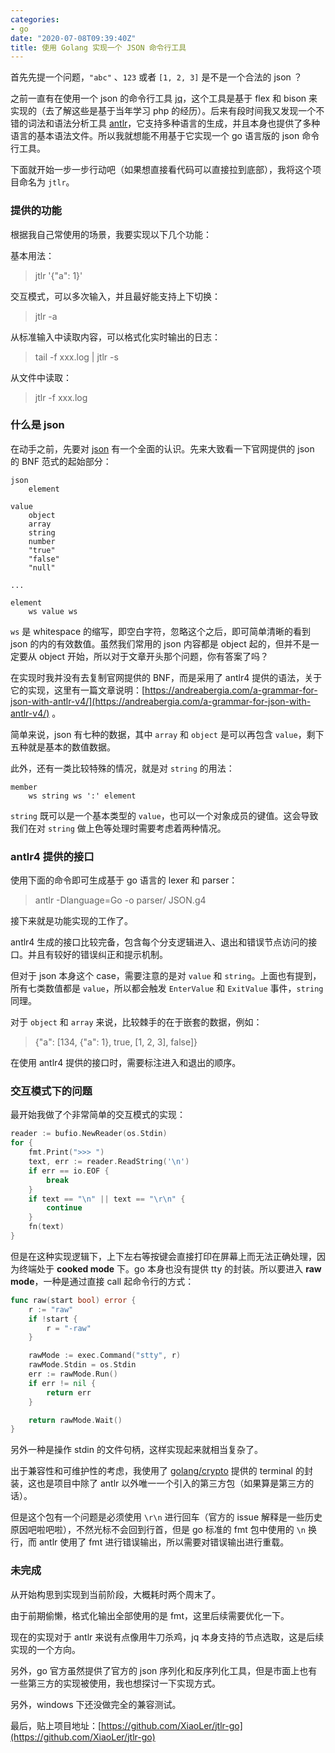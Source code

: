 ```yaml
---
categories:
- go
date: "2020-07-08T09:39:40Z"
title: 使用 Golang 实现一个 JSON 命令行工具
---
```


首先先提一个问题，`"abc"` 、`123` 或者 `[1, 2, 3]` 是不是一个合法的 json ？

之前一直有在使用一个 json 的命令行工具 [jq](https://github.com/stedolan/jq)，这个工具是基于 flex 和 bison 来实现的（去了解这些是基于当年学习 php 的经历）。后来有段时间我又发现一个不错的词法和语法分析工具 [antlr](https://github.com/antlr/antlr4)，它支持多种语言的生成，并且本身也提供了多种语言的基本语法文件。所以我就想能不用基于它实现一个 go 语言版的 json 命令行工具。

下面就开始一步一步行动吧（如果想直接看代码可以直接拉到底部），我将这个项目命名为 `jtlr`。

### 提供的功能

根据我自己常使用的场景，我要实现以下几个功能：

基本用法：

>   jtlr '{"a": 1}'

交互模式，可以多次输入，并且最好能支持上下切换：

>   jtlr -a

从标准输入中读取内容，可以格式化实时输出的日志：

>   tail -f xxx.log \| jtlr -s

从文件中读取：

>   jtlr -f  xxx.log

### 什么是 json

在动手之前，先要对 [json](https://www.json.org/) 有一个全面的认识。先来大致看一下官网提供的 json 的 BNF 范式的起始部分：

```
json
    element

value
    object
    array
    string
    number
    "true"
    "false"
    "null"

...

element
    ws value ws
```

`ws` 是 whitespace 的缩写，即空白字符，忽略这个之后，即可简单清晰的看到 json 的内的有效数值。虽然我们常用的 json 内容都是 object 起的，但并不是一定要从 object 开始，所以对于文章开头那个问题，你有答案了吗？

在实现时我并没有去复制官网提供的 BNF，而是采用了 antlr4 提供的语法，关于它的实现，这里有一篇文章说明：[https://andreabergia.com/a-grammar-for-json-with-antlr-v4/](https://andreabergia.com/a-grammar-for-json-with-antlr-v4/) 。

简单来说，json 有七种的数据，其中 `array` 和 `object` 是可以再包含 `value`，剩下五种就是基本的数值数据。

此外，还有一类比较特殊的情况，就是对 `string` 的用法：

```
member
    ws string ws ':' element
```

`string` 既可以是一个基本类型的 `value`，也可以一个对象成员的键值。这会导致我们在对 `string` 做上色等处理时需要考虑着两种情况。

### antlr4 提供的接口

使用下面的命令即可生成基于 go 语言的 lexer 和 parser：

>   antlr -Dlanguage=Go -o parser/ JSON.g4

接下来就是功能实现的工作了。

antlr4 生成的接口比较完备，包含每个分支逻辑进入、退出和错误节点访问的接口。并且有较好的错误纠正和提示机制。

但对于 json 本身这个 case，需要注意的是对 `value` 和 `string`。上面也有提到，所有七类数值都是 `value`，所以都会触发 `EnterValue` 和 `ExitValue` 事件，`string` 同理。

对于 `object` 和 `array` 来说，比较棘手的在于嵌套的数据，例如：

>   {"a": [134, {"a": 1}, true, [1, 2, 3], false]}

在使用 antlr4 提供的接口时，需要标注进入和退出的顺序。

### 交互模式下的问题

最开始我做了个非常简单的交互模式的实现：

```go
reader := bufio.NewReader(os.Stdin)
for {
    fmt.Print(">>> ")
    text, err := reader.ReadString('\n')
    if err == io.EOF {
        break
    }
    if text == "\n" || text == "\r\n" {
        continue
    }
    fn(text)
}
```

但是在这种实现逻辑下，上下左右等按键会直接打印在屏幕上而无法正确处理，因为终端处于 **cooked mode** 下。go 本身也没有提供 tty 的封装。所以要进入 **raw mode**，一种是通过直接 call 起命令行的方式：

``` go
func raw(start bool) error {
    r := "raw"
    if !start {
        r = "-raw"
    }

    rawMode := exec.Command("stty", r)
    rawMode.Stdin = os.Stdin
    err := rawMode.Run()
    if err != nil {
        return err
    }

    return rawMode.Wait()
}
```

另外一种是操作 stdin 的文件句柄，这样实现起来就相当复杂了。

出于兼容性和可维护性的考虑，我使用了 [golang/crypto](https://github.com/golang/crypto) 提供的 terminal 的封装，这也是项目中除了 antlr 以外唯一一个引入的第三方包（如果算是第三方的话）。

但是这个包有一个问题是必须使用 `\r\n` 进行回车（官方的 issue 解释是一些历史原因吧啦吧啦），不然光标不会回到行首，但是 go 标准的 fmt 包中使用的 `\n` 换行，而 antlr 使用了 fmt 进行错误输出，所以需要对错误输出进行重载。

### 未完成

从开始构思到实现到当前阶段，大概耗时两个周末了。

由于前期偷懒，格式化输出全部使用的是 fmt，这里后续需要优化一下。

现在的实现对于 antlr 来说有点像用牛刀杀鸡，jq 本身支持的节点选取，这是后续实现的一个方向。

另外，go 官方虽然提供了官方的 json 序列化和反序列化工具，但是市面上也有一些第三方的实现被使用，我也想探讨一下实现方式。

另外，windows 下还没做完全的兼容测试。


最后，贴上项目地址：[https://github.com/XiaoLer/jtlr-go](https://github.com/XiaoLer/jtlr-go)
